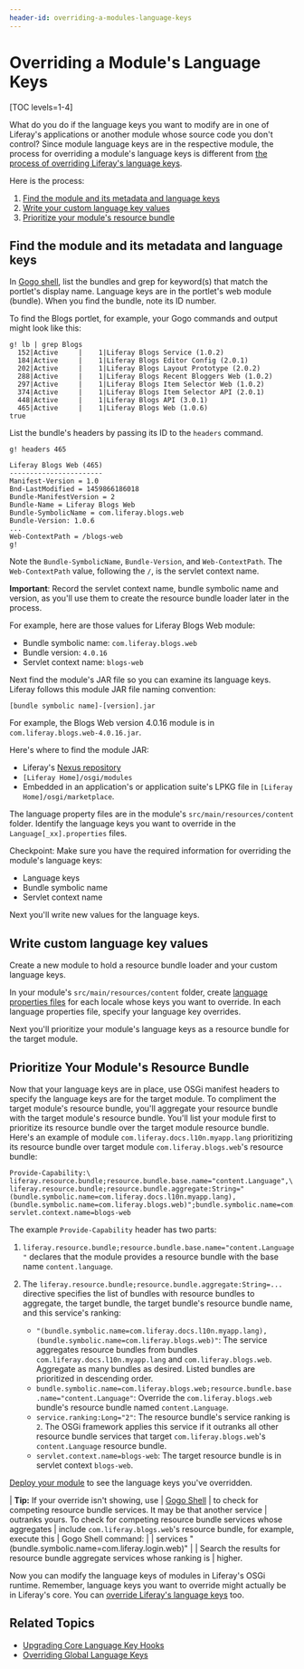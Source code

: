 ```yaml
---
header-id: overriding-a-modules-language-keys
---
```


# Overriding a Module's Language Keys

[TOC levels=1-4]

What do you do if the language keys you want to modify are in one of Liferay's 
applications or another module whose source code you don't control? Since module 
language keys are in the respective module, the process for overriding a 
module's language keys is different from 
[the process of overriding Liferay's language keys](/docs/7-2/customization/-/knowledge_base/c/overriding-global-language-keys). 

Here is the process:

1.  [Find the module and its metadata and language keys](#find-the-module-and-its-metadata-and-language-keys)
2.  [Write your custom language key values](#providing-language-keys) 
3.  [Prioritize your module's resource bundle](#prioritize-your-modules-resource-bundle)

## Find the module and its metadata and language keys

In [Gogo shell](/docs/7-2/customization/-/knowledge_base/c/using-the-felix-gogo-shell), 
list the bundles and grep for keyword(s) that match the portlet's display name. 
Language keys are in the portlet's web module (bundle). When you find the 
bundle, note its ID number.

To find the Blogs portlet, for example, your Gogo commands and output might look 
like this:

    g! lb | grep Blogs
      152|Active     |    1|Liferay Blogs Service (1.0.2)
      184|Active     |    1|Liferay Blogs Editor Config (2.0.1)
      202|Active     |    1|Liferay Blogs Layout Prototype (2.0.2)
      288|Active     |    1|Liferay Blogs Recent Bloggers Web (1.0.2)
      297|Active     |    1|Liferay Blogs Item Selector Web (1.0.2)
      374|Active     |    1|Liferay Blogs Item Selector API (2.0.1)
      448|Active     |    1|Liferay Blogs API (3.0.1)
      465|Active     |    1|Liferay Blogs Web (1.0.6)
    true

List the bundle's headers by passing its ID to the `headers` command. 

    g! headers 465

    Liferay Blogs Web (465)
    -----------------------
    Manifest-Version = 1.0
    Bnd-LastModified = 1459866186018
    Bundle-ManifestVersion = 2
    Bundle-Name = Liferay Blogs Web
    Bundle-SymbolicName = com.liferay.blogs.web
    Bundle-Version: 1.0.6
    ... 
    Web-ContextPath = /blogs-web
    g! 

Note the `Bundle-SymbolicName`, `Bundle-Version`, and `Web-ContextPath`. The 
`Web-ContextPath` value, following the `/`, is the servlet context name. 

**Important**: Record the servlet context name, bundle symbolic name and 
version, as you'll use them to create the resource bundle loader later in the 
process. 

For example, here are those values for Liferay Blogs Web module:

- Bundle symbolic name: `com.liferay.blogs.web`
- Bundle version: `4.0.16`
- Servlet context name: `blogs-web`

Next find the module's JAR file so you can examine its language keys. Liferay 
follows this module JAR file naming convention:

    [bundle symbolic name]-[version].jar

For example, the Blogs Web version 4.0.16 module is in
`com.liferay.blogs.web-4.0.16.jar`.

Here's where to find the module JAR:

-   Liferay's [Nexus repository](https://repository.liferay.com/nexus/content/repositories/liferay-public-releases/com/liferay/)
-  `[Liferay Home]/osgi/modules`
-   Embedded in an application's or application suite's LPKG file in `[Liferay
    Home]/osgi/marketplace`.

The language property files are in the module's `src/main/resources/content` 
folder. Identify the language keys you want to override in the 
`Language[_xx].properties` files. 

Checkpoint: Make sure you have the required information for overriding the 
module's language keys:

-   Language keys
-   Bundle symbolic name
-   Servlet context name

Next you'll write new values for the language keys. 

## Write custom language key values

Create a new module to hold a resource bundle loader and your custom language 
keys. 

In your module's `src/main/resources/content` folder, create 
[language properties files](/docs/7-2/frameworks/-/knowledge_base/f/localizing-your-application#what-are-language-keys) 
for each locale whose keys you want to override. In each language properties 
file, specify your language key overrides. 

Next you'll prioritize your module's language keys as a resource bundle for the 
target module. 

## Prioritize Your Module's Resource Bundle

Now that your language keys are in place, use OSGi manifest headers to specify 
the language keys are for the target module. To compliment the target module's 
resource bundle, you'll aggregate your resource bundle with the target module's 
resource bundle. You'll list your module first to prioritize its resource bundle 
over the target module resource bundle.  Here's an example of module 
`com.liferay.docs.l10n.myapp.lang` prioritizing its resource bundle over target 
module `com.liferay.blogs.web`'s resource bundle:

```properties
Provide-Capability:\
liferay.resource.bundle;resource.bundle.base.name="content.Language",\
liferay.resource.bundle;resource.bundle.aggregate:String="(bundle.symbolic.name=com.liferay.docs.l10n.myapp.lang),(bundle.symbolic.name=com.liferay.blogs.web)";bundle.symbolic.name=com.liferay.blogs.web;resource.bundle.base.name="content.Language";service.ranking:Long="2";\
servlet.context.name=blogs-web
```

The example `Provide-Capability` header has two parts: 

1.  `liferay.resource.bundle;resource.bundle.base.name="content.Language"` 
    declares that the module provides a resource bundle with the base name 
    `content.language`. 

2.  The `liferay.resource.bundle;resource.bundle.aggregate:String=...` directive 
    specifies the list of bundles with resource bundles to aggregate, the 
    target bundle, the target bundle's resource bundle name, and this service's 
    ranking:

    -   `"(bundle.symbolic.name=com.liferay.docs.l10n.myapp.lang),(bundle.symbolic.name=com.liferay.blogs.web)"`:
        The service aggregates resource bundles from bundles 
        `com.liferay.docs.l10n.myapp.lang` and `com.liferay.blogs.web`. 
        Aggregate as many bundles as desired. Listed bundles are prioritized in 
        descending order. 
    -   `bundle.symbolic.name=com.liferay.blogs.web;resource.bundle.base.name="content.Language"`:
        Override the `com.liferay.blogs.web` bundle's resource bundle named 
        `content.Language`. 
    -   `service.ranking:Long="2"`: The resource bundle's service ranking is 
        `2`. The OSGi framework applies this service if it outranks all other 
        resource bundle services that target `com.liferay.blogs.web`'s 
        `content.Language` resource bundle. 
    -   `servlet.context.name=blogs-web`: The target resource bundle is in 
        servlet context `blogs-web`. 

[Deploy your module](/docs/7-2/reference/-/knowledge_base/r/deploying-a-project) 
to see the language keys you've overridden. 

| **Tip:** If your override isn't showing, use 
| [Gogo Shell](/docs/7-2/customization/-/knowledge_base/c/using-the-felix-gogo-shell) 
| to check for competing resource bundle services. It may be that another service 
| outranks yours. To check for competing resource bundle services whose aggregates 
| include `com.liferay.blogs.web`'s resource bundle, for example, execute this 
| Gogo Shell command:
| 
|     services "(bundle.symbolic.name=com.liferay.login.web)"
| 
| Search the results for resource bundle aggregate services whose ranking is 
| higher.

Now you can modify the language keys of modules in Liferay's OSGi runtime. 
Remember, language keys you want to override might actually be in Liferay's 
core. You can [override Liferay's language keys](/docs/7-2/customization/-/knowledge_base/c/overriding-language-keys) 
too. 

## Related Topics

- [Upgrading Core Language Key Hooks](/docs/7-2/tutorials/-/knowledge_base/t/upgrading-core-language-key-hooks)
- [Overriding Global Language Keys](/docs/7-2/customization/-/knowledge_base/c/overriding-global-language-keys)
